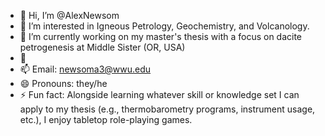 - 👋 Hi, I’m @AlexNewsom
- 👀 I’m interested in Igneous Petrology, Geochemistry, and Volcanology.
- 🌱 I’m currently working on my master's thesis with a focus on dacite petrogenesis at Middle Sister (OR, USA)
- 💞️ 
- 📫 Email: newsoma3@wwu.edu
- 😄 Pronouns: they/he
- ⚡ Fun fact: Alongside learning whatever skill or knowledge set I can apply to my thesis (e.g., thermobarometry programs, instrument usage, etc.), I enjoy tabletop role-playing games.

<!---
AlexNewsom/AlexNewsom is a ✨ special ✨ repository because its `README.md` (this file) appears on your GitHub profile.
You can click the Preview link to take a look at your changes.
--->

